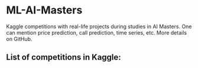 # ML-AI-Masters

Kaggle competitions with real-life projects during studies in AI Masters. One can mention price prediction, call
prediction, time series, etc. More details on GitHub.

List of competitions in Kaggle:
- 
